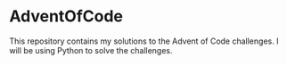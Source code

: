 # AdventOfCode

This repository contains my solutions to the Advent of Code challenges. I will be using Python to solve the challenges.
